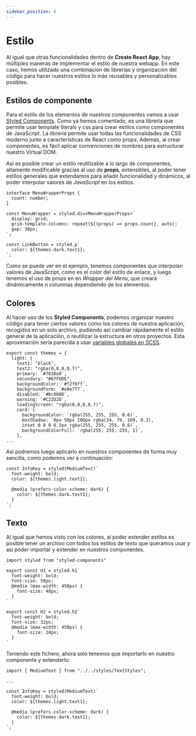 ```yaml
---
sidebar_position: 6
---
```


# Estilo

Al igual que otras funcionalidades dentro de **Create React App**, hay múltiples maneras de implementar el estilo de nuestra webapp. En este caso, hemos utilizado una combinación de librerías y organización del código para hacer nuestros estilos lo más reusables y personalizables posibles.

## Estilos de componente

Para el estilo de los elementos de nuestros componentes vamos a usar [Styled Components](https://styled-components.com). Como ya hemos comentado, es una librería que permite usar template literals y css para crear estilos como componentes de JavaScript. La librería permite usar todas las funcionalidades de CSS moderno junto a características de React como props. Además, al crear componentes, es fácil aplicar convenciones de nombres para estructurar nuestro Virtual DOM.

Así es posible crear un estilo reutilizable a lo largo de componentes, altamente modificable gracias al uso de **props**, extensibles, al poder tener estilos generales que extendamos para añadir funcionalidad y dinámicos, al poder interpolar valores de *JavaScript* en los estilos.

```tsx title="src/components/layout/header.tsx"
interface MenuWrapperProps {
  count: number;
}

const MenuWrapper = styled.div<MenuWrapperProps>`
  display: grid;
  grid-template-columns: repeat(${(props) => props.count}, auto);
  gap: 30px;
`;

const LinkButton = styled.p`
  color: ${themes.dark.text1};
`;
```

Como se puede ver en el ejemplo, tenemos componentes que interpolan valores de JavaScript, como es el color del estilo de enlace, y luego tenemos el uso de props en en *Wrapper del Menu*, que creará dinámicamente n columnas dependiendo de los elementos.

## Colores

Al hacer uso de los **Styled Components**, podemos organizar nuestro código para tener ciertos valores como los colores de nuestra aplicación, recogidos en un solo archivo, pudiendo así cambiar rápidamente el estilo general de la aplicación, o reutilizar la estructura en otros proyectos. Esta aproximación sería parecida a usar [variables globales en SCSS](https://sass-lang.com/documentation/variables).

```tsx title="src/style/ColorStyles.tsx"
export const themes = {
  light: {
    text1: "black",
    text2: "rgba(0,0,0,0.7)",
    primary: `#7838e0`,
    secondary: "#87FDDE",
    backgroundColor: `#f2f6ff`,
    backgroundForm: `#e0e7f7`,
    disabled: `#6c8086`,
    warning: `#C22D2D`,
    loadingScreen: "rgba(0,0,0,0.7)",
    card: {
      backgroundColor: `rgba(255, 255, 255, 0.6)`,
      boxShadow: `0px 50px 100px rgba(34, 79, 169, 0.3),
      inset 0 0 0 0.5px rgba(255, 255, 255, 0.6)`,
      backgroundColorFull: `rgba(255, 255, 255, 1)`,
    },
...
```

Así podremos luego aplicarlo en nuestros componentes de forma muy sencilla, como podemos ver a continuación:

```tsx title="src/components/cards/AboutMeCardRow.tsx"
const InfoKey = styled(MediumText)`
  font-weight: bold;
  color: ${themes.light.text1};

  @media (prefers-color-scheme: dark) {
    color: ${themes.dark.text1};
  }
`;
```

## Texto

Al igual que hemos visto con los colores, al poder extender estilos es posible tener un archivo con todos los estilos de texto que queramos usar y así poder importar y extender en nuestros componentes.

```tsx title="src/styles/TextStyles.tsx"
import styled from "styled-components"

export const H1 = styled.h1`
  font-weight: bold;
  font-size: 50px;
  @media (max-width: 450px) {
    font-size: 48px;
  }
`

export const H2 = styled.h2`
  font-weight: bold;
  font-size: 32px;
  @media (max-width: 450px) {
    font-size: 24px;
  }
`
```

Teniendo este fichero, ahora solo tenemos que importarlo en nuestro componente y extenderlo:

```tsx title="src/components/cards/AboutMeCardRow.tsx"
import { MediumText } from "../../styles/TextStyles";

...

const InfoKey = styled(MediumText)`
  font-weight: bold;
  color: ${themes.light.text1};

  @media (prefers-color-scheme: dark) {
    color: ${themes.dark.text1};
  }
`;
```
